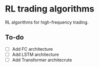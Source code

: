 # RL trading algorithms
RL algorithms for high-frequency trading.

## To-do
- [ ] Add FC architecture
- [ ] Add LSTM architecture
- [ ] Add Transformer architecrute

